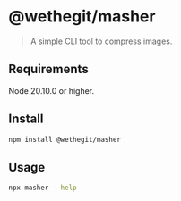 # @wethegit/masher

> A simple CLI tool to compress images.

## Requirements

Node 20.10.0 or higher.

## Install

```bash
npm install @wethegit/masher
```

## Usage

```bash
npx masher --help
```
